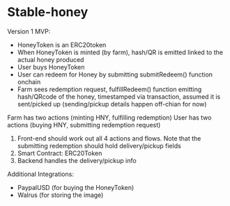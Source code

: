 # Stable-honey

Version 1 MVP:
* HoneyToken is an ERC20token
* When HoneyToken is minted (by farm), hash/QR is emitted linked to the actual honey produced
* User buys HoneyToken
* User can redeem for Honey by submitting submitRedeem() function onchain
* Farm sees redemption request, fulfillRedeem() function emitting hash/QRcode of the honey, timestamped via transaction, assumed it is sent/picked up (sending/pickup details happen off-chian for now)

Farm has two actions (minting HNY, fulfilling redemption)
User has two actions (buying HNY, submitting redemption request)
1. Front-end should work out all 4 actions and flows. Note that the submitting redemption should hold delivery/pickup fields
2. Smart Contract: ERC20Token
3. Backend handles the delivery/pickup info 

Additional Integrations:
* PaypalUSD (for buying the HoneyToken)
* Walrus (for storing the image)
